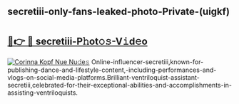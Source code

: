 ## secretiii-only-fans​-leaked-photo​-Private-(uigkf)


# <h2><a href="https://mediaupload.pro?title=secretiii&ref=git">🔗👉 🔴 secretiii-P𝚑ot𝚘𝚜-V𝚒d𝚎o</a></h2>

[![Corinna Kopf Nue Nu𝚍e𝚜](https://i.imgur.com/0qMVB7G.gif)](https://mediaupload.pro?title=secretiii&ref=git)
Online-influencer-secretiii,known-for-publishing-dance-and-lifestyle-content,-including-performances-and-vlogs-on-social-media-platforms.Brilliant-ventriloquist-assistant-secretiii,celebrated-for-their-exceptional-abilities-and-accomplishments-in-assisting-ventriloquists.  